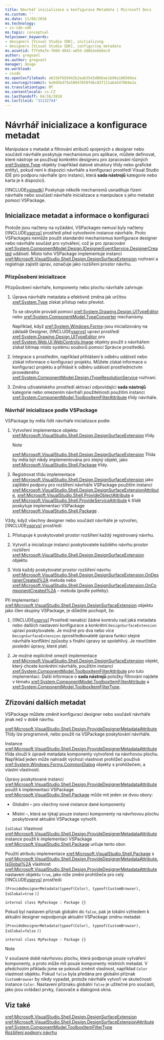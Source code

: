 ```yaml
---
title: Návrhář inicializace a konfigurace Metadata | Microsoft Docs
ms.custom: ''
ms.date: 11/04/2016
ms.technology:
- vs-ide-sdk
ms.topic: conceptual
helpviewer_keywords:
- designers [Visual Studio SDK], initializing
- designers [Visual Studio SDK], configuring metadata
ms.assetid: f7fe9a7e-f669-4642-ad5d-186b2e6e6ec9
author: gregvanl
ms.author: gregvanl
manager: douge
ms.workload:
- vssdk
ms.openlocfilehash: a6334f65b942b2eab3543d866ae1b98a186569ea
ms.sourcegitcommit: 6a9d5bd75e50947659fd6c837111a6a547884e2a
ms.translationtype: MT
ms.contentlocale: cs-CZ
ms.lasthandoff: 04/16/2018
ms.locfileid: "31132744"
---
```

# <a name="designer-initialization-and-metadata-configuration"></a>Návrhář inicializace a konfigurace metadat
Manipulace s metadat a filtrování atributů spojených s designer nebo součástí návrháře poskytuje mechanismus pro aplikace, můžete definovat, které nástroje se používají konkrétní designeru pro zpracování různých <xref:System.Type> objekty (například datové struktury třídy nebo grafické entity), pokud není k dispozici návrháře a konfiguraci prostředí Visual Studio IDE pro podporu návrháře (pro instanci, která **sada nástrojů** kategorie nebo karta je k dispozici).  
  
 [!INCLUDE[vsipsdk](../extensibility/includes/vsipsdk_md.md)] Poskytuje několik mechanismů usnadňuje řízení návrháře nebo součástí návrháře inicializace a manipulace s jeho metadat pomocí VSPackage.  
  
## <a name="initializing-metadata-and-configuration-information"></a>Inicializace metadat a informace o konfiguraci  
 Protože jsou načteny na vyžádání, VSPackages nemusí byly načteny [!INCLUDE[vsprvs](../code-quality/includes/vsprvs_md.md)] prostředí před vytvořením instance návrháře. Proto VSPackages nemůže použít standardní mechanismus konfigurace designer nebo návrháře součást pro vytváření, což je pro zpracování <xref:System.ComponentModel.Design.IDesignerEventService.DesignerCreated> událostí. Místo toho VSPackage implementuje instanci <xref:Microsoft.VisualStudio.Shell.Design.DesignSurfaceExtension> rozhraní a registruje zajistit úprav, označuje jako rozšíření prostor návrhu.  
  
### <a name="customizing-initialization"></a>Přizpůsobení inicializace  
 Přizpůsobení návrháře, komponenty nebo plochu návrháře zahrnuje:  
  
1.  Úprava návrháře metadata a efektivně změna jak určitou <xref:System.Type> získat přístup nebo převést.  
  
     To se obvykle provádí pomocí <xref:System.Drawing.Design.UITypeEditor> nebo <xref:System.ComponentModel.TypeConverter> mechanismy.  
  
     Například, když <xref:System.Windows.Forms>-jsou inicializovány na základě Designer, [!INCLUDE[vsprvs](../code-quality/includes/vsprvs_md.md)] upraví prostředí <xref:System.Drawing.Design.UITypeEditor> pro <xref:System.Web.UI.WebControls.Image> objekty použít s návrhářem získat bitmap místo systému souborů pomocí Správce prostředků.  
  
2.  Integrace s prostředím, například přihlášení k odběru událostí nebo získat informace o konfiguraci projektu. Můžete získat informace o konfiguraci projektu a přihlásit k odběru událostí prostřednictvím provedeného <xref:System.ComponentModel.Design.ITypeResolutionService> rozhraní.  
  
3.  Změna uživatelského prostředí aktivací odpovídající **sada nástrojů** kategorie nebo omezením návrháři použitelnosti použitím instanci <xref:System.ComponentModel.ToolboxItemFilterAttribute> třídy návrháře.  
  
### <a name="designer-initialization-by-a-vspackage"></a>Návrhář inicializace podle VSPackage  
 VSPackage by měla řídit návrháře inicializace podle:  
  
1.  Vytvoření implementace objektu <xref:Microsoft.VisualStudio.Shell.Design.DesignSurfaceExtension> třídy.  
  
    > [!NOTE]
    >  <xref:Microsoft.VisualStudio.Shell.Design.DesignSurfaceExtension> Třída by měla být nikdy implementována pro stejný objekt, jako <xref:Microsoft.VisualStudio.Shell.Package> třídy.  
  
2.  Registrovat třídu implementace <xref:Microsoft.VisualStudio.Shell.Design.DesignSurfaceExtension> jako zajištění podpory pro rozšíření návrháře VSPackage použitím instancí <xref:Microsoft.VisualStudio.Shell.Design.DesignSurfaceExtensionAttribute>, <xref:Microsoft.VisualStudio.Shell.ProvideObjectAttribute> a <xref:Microsoft.VisualStudio.Shell.ProvideServiceAttribute> k třídě poskytuje implementaci VSPackage <xref:Microsoft.VisualStudio.Shell.Package> .  
  
 Vždy, když všechny designer nebo součástí návrháře je vytvořen, [!INCLUDE[vsprvs](../code-quality/includes/vsprvs_md.md)] prostředí:  
  
1.  Přistupuje k poskytovateli prostor rozšíření každý registrovaný návrhu.  
  
2.  Vytvoří a inicializuje instanci poskytovatele každého návrhu prostor rozšíření <xref:Microsoft.VisualStudio.Shell.Design.DesignSurfaceExtension> objektu  
  
3.  Volá každý poskytovatel prostor rozšíření návrhu <xref:Microsoft.VisualStudio.Shell.Design.DesignSurfaceExtension.OnDesignerCreated%2A> metoda nebo <xref:Microsoft.VisualStudio.Shell.Design.DesignSurfaceExtension.OnComponentCreated%2A> – metoda (podle potřeby).  
  
 Při implementaci <xref:Microsoft.VisualStudio.Shell.Design.DesignSurfaceExtension> objektu jako člen skupiny VSPackage, je důležité pochopit, že:  
  
1.  [!INCLUDE[vsprvs](../code-quality/includes/vsprvs_md.md)] Prostředí nenabízí žádné kontrolu nad jaká metadata nebo dalších nastavení konfigurace a konkrétní `DesignSurfaceExtension` upraví poskytovatele. Je možné pro dva nebo více `DesignSurfaceExtension` zprostředkovatelé úprava funkci stejné návrháře konfliktní způsoby s finální úpravy se spolehlivý. Je neurčitém poslední úpravy, které platí.  
  
2.  Je možné explicitně omezit implementace <xref:Microsoft.VisualStudio.Shell.Design.DesignSurfaceExtension> objekt, který chcete konkrétní návrháře, použitím instancí <xref:System.ComponentModel.ToolboxItemFilterAttribute> pro tuto implementaci. Další informace o **sada nástrojů** položky filtrování najdete v tématu <xref:System.ComponentModel.ToolboxItemFilterAttribute> a <xref:System.ComponentModel.ToolboxItemFilterType>.  
  
## <a name="additional-metadata-provisioning"></a>Zřizování dalších metadat  
 VSPackage můžete změnit konfiguraci designer nebo součástí návrháře jinak než v době návrhu.  
  
 <xref:Microsoft.VisualStudio.Shell.Design.ProvideDesignerMetadataAttribute> Třídy lze programově, nebo použít na VSPackage poskytování návrháře.  
  
 Instance <xref:Microsoft.VisualStudio.Shell.Design.ProvideDesignerMetadataAttribute> třída slouží k úpravě metadata komponenty vytvořené na návrhovou plochu. Například jeden může nahradit výchozí vlastnost prohlížeč používá <xref:System.Windows.Forms.CommonDialog> objekty s prohlížečem, a vlastní vlastnosti.  
  
 Úpravy poskytované instanci <xref:Microsoft.VisualStudio.Shell.Design.ProvideDesignerMetadataAttribute> použít k implementaci VSPackage <xref:Microsoft.VisualStudio.Shell.Package> může mít jeden ze dvou obory:  
  
-   Globální – pro všechny nové instance dané komponenty  
  
-   Místní –, která se týkají pouze instanci komponenty na návrhovou plochu poskytované aktuální VSPackage vytvořit.  
  
 `IsGlobal` Vlastnost <xref:Microsoft.VisualStudio.Shell.Design.ProvideDesignerMetadataAttribute> instance použít k implementaci VSPackage <xref:Microsoft.VisualStudio.Shell.Package> určuje tento obor.  
  
 Použití atributu implementace <xref:Microsoft.VisualStudio.Shell.Package> s <xref:Microsoft.VisualStudio.Shell.Design.ProvideDesignerMetadataAttribute.IsGlobal%2A> vlastnost <xref:Microsoft.VisualStudio.Shell.Design.ProvideDesignerMetadataAttribute> nastavení objektu `true`, jako níže změní prohlížeče pro celý [!INCLUDE[vsprvs](../code-quality/includes/vsprvs_md.md)] prostředí:  
  
 `[ProvideDesignerMetadata(typeof(Color), typeof(CustomBrowser),`   `IsGlobal=true`  `)]`  
  
 `internal class MyPackage : Package {}`  
  
 Pokud byl nastaven příznak globální do `false`, pak je lokální vzhledem k aktuální designer nepodporuje aktuální VSPackage změnu metadat:  
  
 `[ProvideDesignerMetadata(typeof(Color), typeof(CustomBrowser),`   `IsGlobal=false`  `)]`  
  
 `internal class MyPackage : Package {}`  
  
> [!NOTE]
>  V současné době návrhovou plochu, která podporuje pouze vytváření komponenty, a proto může mít pouze komponenty místních metadat. V předchozím příkladu jsme se pokouší změnit vlastnost, například `Color` vlastnost objektu. Pokud `false` byla předána pro globální příznak `CustomBrowser` by nikdy vypadat, protože návrháře vytvoří ve skutečnosti instance `Color`. Nastavení příznaku globální `false` je užitečné pro součásti, jako jsou ovládací prvky, časovače a dialogová okna.  
  
## <a name="see-also"></a>Viz také  
 <xref:Microsoft.VisualStudio.Shell.Design.DesignSurfaceExtension>   
 <xref:Microsoft.VisualStudio.Shell.Design.DesignSurfaceExtensionAttribute>   
 <xref:System.ComponentModel.ToolboxItemFilterType>   
 [Rozšíření podpory návrhu](http://msdn.microsoft.com/Library/d6ac8a6a-42fd-4bc8-bf33-b212811297e2)